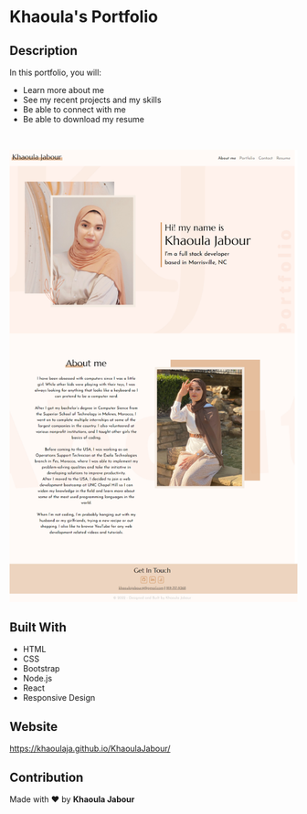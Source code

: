 # Khaoula's Portfolio

## Description

In this portfolio, you will: 

* Learn more about me
* See my recent projects and my skills
* Be able to connect with me
* Be able to download my resume

<br/>

 ![Homepage](screencapture.png)

## Built With
* HTML
* CSS
* Bootstrap
* Node.js
* React
* Responsive Design

## Website
https://khaoulaja.github.io/KhaoulaJabour/

## Contribution
Made with ❤️ by **Khaoula Jabour**

